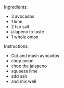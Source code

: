 Ingredients:
 - 3 avocados
 - 1 lime
 - 2 tsp salt
 - jalapeno to taste 
 - 1 whole onion

Instructions:
 - Cut and mash avocados
 - chop onion
 - chop the jalapeno
 - squeeze lime
 - add salt
 - and mix well
